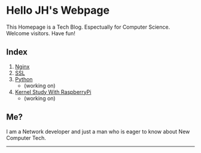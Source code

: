 <link rel="stylesheet" type="text/css" media="all" href="homepage.css" />

# Hello JH's Webpage

This Homepage is a Tech Blog. Espectually for Computer Science.  
Welcome visitors. Have fun!


## Index

1. [Nginx](nginx.md)
2. [SSL](ssl.md)
3. [Python](python.md)
    * (working on)
4. [Kernel Study With RaspberryPi](kernel_study.md)
    * (working on)


## Me?

I am a Network developer and just a man who is eager to know about New Computer Tech.  

---
